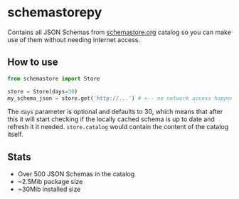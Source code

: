 # schemastorepy

Contains all JSON Schemas from [schemastore.org](https://schemastore.org)
catalog so you can make use of them without needing internet access.

## How to use

```python
from schemastore import Store

store = Store(days=30)
my_schema_json = store.get('http://...') # <-- no network access happens
```

The `days` parameter is optional and defaults to 30, which means that after
this it will start checking if the locally cached schema is up to date and
refresh it it needed. `store.catalog` would contain
the content of the catalog itself.

## Stats

- Over 500 JSON Schemas in the catalog
- ~2.5Mib package size
- ~30Mib installed size
